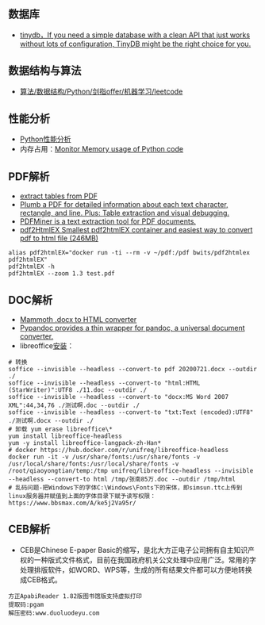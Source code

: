 ## 数据库

- [tinydb，If you need a simple database with a clean API that just works without lots of configuration, TinyDB might be the right choice for you.](https://tinydb.readthedocs.io/en/latest/)

## 数据结构与算法

- [算法/数据结构/Python/剑指offer/机器学习/leetcode
](https://github.com/Jack-Lee-Hiter/AlgorithmsByPython)

## 性能分析

- [Python性能分析](https://flystarhe.github.io/docs-2014/python/notes/profiler/#memory_profiler)
- 内存占用：[Monitor Memory usage of Python code](https://github.com/pythonprofilers/memory_profiler)

## PDF解析

- [extract tables from PDF](https://github.com/atlanhq/camelot)
- [Plumb a PDF for detailed information about each text character, rectangle, and line. Plus: Table extraction and visual debugging.](https://github.com/jsvine/pdfplumber)
- [PDFMiner is a text extraction tool for PDF documents.](https://github.com/euske/pdfminer)
- [pdf2HtmlEX Smallest pdf2htmlEX container and easiest way to convert pdf to html file (246MB)](https://hub.docker.com/r/bwits/pdf2htmlex)

~~~shell
alias pdf2htmlEX="docker run -ti --rm -v ~/pdf:/pdf bwits/pdf2htmlex pdf2htmlEX"
pdf2htmlEX -h 
pdf2htmlEX --zoom 1.3 test.pdf
~~~

## DOC解析

- [Mammoth .docx to HTML converter](https://github.com/mwilliamson/python-mammoth)
- [Pypandoc provides a thin wrapper for pandoc, a universal document converter.](https://github.com/bebraw/pypandoc)
- libreoffice[安装](https://www.jianshu.com/p/27749e454569)：

~~~shell
# 转换
soffice --invisible --headless --convert-to pdf 20200721.docx --outdir ./
soffice --invisible --headless --convert-to "html:HTML (StarWriter)":UTF8 ./11.doc --outdir ./
soffice --invisible --headless --convert-to "docx:MS Word 2007 XML":44,34,76 ./测试啊.doc --outdir ./
soffice --invisible --headless --convert-to "txt:Text (encoded):UTF8" ./测试啊.docx --outdir ./
# 卸载 yum erase libreoffice\*
yum install libreoffice-headless
yum -y install libreoffice-langpack-zh-Han*
# docker https://hub.docker.com/r/unifreq/libreoffice-headless
docker run -it -v /usr/share/fonts:/usr/share/fonts -v /usr/local/share/fonts:/usr/local/share/fonts -v /root/qiaoyongtian/temp:/tmp unifreq/libreoffice-headless --invisible --headless --convert-to html /tmp/张南85万.doc --outdir /tmp/html
# 乱码问题-把Windows下的字体C:\Windows\Fonts下的宋体，即simsun.ttc上传到linux服务器并赋值到上面的字体目录下赋予读写权限：https://www.bbsmax.com/A/ke5j2Va95r/
~~~

## CEB解析

- CEB是Chinese E-paper Basic的缩写，是北大方正电子公司拥有自主知识产权的一种版式文件格式，目前在我国政府机关公文处理中应用广泛。常用的字处理排版软件，如WORD、WPS等，生成的所有结果文件都可以方便地转换成CEB格式。

~~~wiki
方正ApabiReader 1.82版图书馆版支持虚拟打印
提取码:pgam
解压密码:www.duoluodeyu.com
~~~
